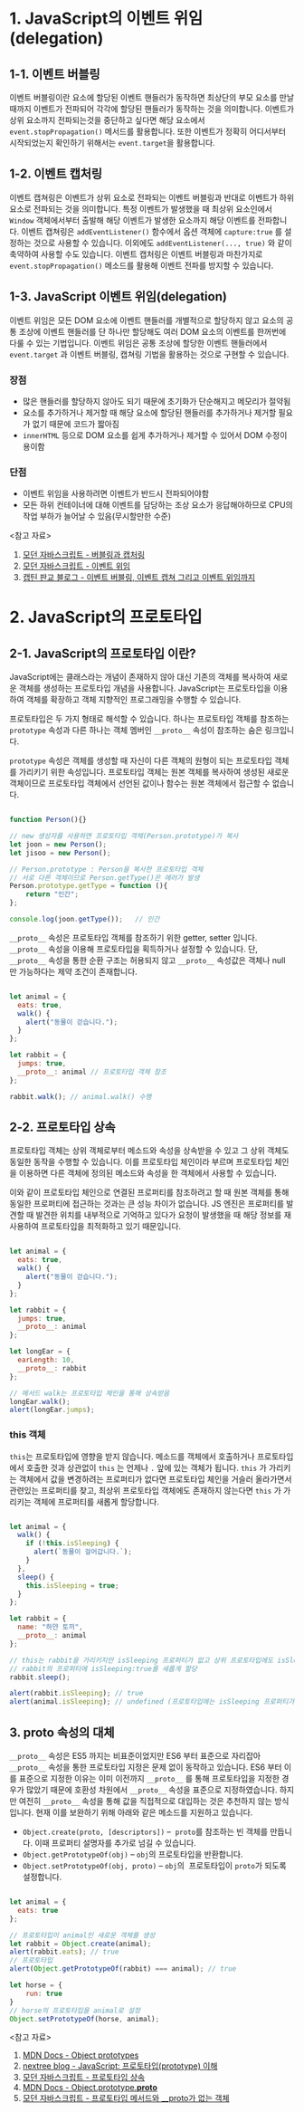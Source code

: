 
# 1. JavaScript의 이벤트 위임(delegation)

## 1-1. 이벤트 버블링

이벤트 버블링이란 요소에 할당된 이벤트 핸들러가 동작하면 최상단의 부모 요소를 만날때까지 이벤트가 전파되어 각각에 할당된 핸들러가
동작하는 것을 의미합니다. 이벤트가 상위 요소까지 전파되는것을 중단하고 싶다면 해당 요소에서 `event.stopPropagation()`
메서드를 활용합니다. 또한 이벤트가 정확히 어디서부터 시작되었는지 확인하기 위해서는 `event.target`을 활용합니다.

## 1-2. 이벤트 캡처링

이벤트 캡쳐링은 이벤트가 상위 요소로 전파되는 이벤트 버블링과 반대로 이벤트가 하위 요소로 전파되는 것을 의미합니다.
특정 이벤트가 발생했을 때 최상위 요소인에서 `Window` 객체에서부터 출발해 해당 이벤트가 발생한 요소까지 해당 이벤트를 전파합니다.
이벤트 캡쳐링은 `addEventListener()` 함수에서 옵션 객체에 `capture:true` 를 설정하는 것으로 사용할 수 있습니다.
이외에도 `addEventListener(..., true)` 와 같이 축약하여 사용할 수도 있습니다.
이벤트 캡처링은 이벤트 버블링과 마찬가지로 `event.stopPropagation()` 메소드를 활용해 이벤트 전파를 방지할 수 있습니다.

## 1-3. JavaScript 이벤트 위임(delegation)

이벤트 위임은 모든 DOM 요소에 이벤트 핸들러를 개별적으로 할당하지 않고 요소의 공통 조상에 이벤트 핸들러를 단 하나만 할당해도
여러 DOM 요소의 이벤트를 한꺼번에 다룰 수 있는 기법입니다. 이벤트 위임은 공통 조상에 할당한 이벤트 핸들러에서 `event.target`
과 이벤트 버블링, 캡쳐링 기법을 활용하는 것으로 구현할 수 있습니다.

### 장점

- 많은 핸들러를 할당하지 않아도 되기 때문에 초기화가 단순해지고 메모리가 절약됨
- 요소를 추가하거나 제거할 때 해당 요소에 할당된 핸들러를 추가하거나 제거할 필요가 없기 때문에 코드가 짧아짐
- `innerHTML` 등으로 DOM 요소를 쉽게 추가하거나 제거할 수 있어서 DOM 수정이 용이함

### 단점

- 이벤트 위임을 사용하려면 이벤트가 반드시 전파되어야함
- 모든 하위 컨테이너에 대해 이벤트를 담당하는 조상 요소가 응답해야하므로 CPU의 작업 부하가 늘어날 수 있음(무시할만한 수준)

<참고 자료>

1. [모던 자바스크립트 - 버블링과 캡처링](https://ko.javascript.info/bubbling-and-capturing)
2. [모던 자바스크립트 - 이벤트 위임](https://ko.javascript.info/event-delegation)
3. [캡틴 판교 블로그 - 이벤트 버블링, 이벤트 캡쳐 그리고 이벤트 위임까지](https://joshua1988.github.io/web-development/javascript/event-propagation-delegation/#%EC%9D%B4%EB%B2%A4%ED%8A%B8-%EC%BA%A1%EC%B3%90---event-capture)

# 2. JavaScript의 프로토타입

## 2-1. JavaScript의 프로토타입 이란?

JavaScript에는 클래스라는 개념이 존재하지 않아 대신 기존의 객체를 복사하여 새로운 객체를 생성하는 프로토타입 개념을 사용합니다.
JavaScript는 프로토타입을 이용하여 객체를 확장하고 객체 지향적인 프로그래밍을 수행할 수 있습니다.

프로토타입은 두 가지 형태로 해석할 수 있습니다. 하나는 프로토타입 객체를 참조하는 `prototype` 속성과
다른 하나는 객체 멤버인 `__proto__`  속성이 참조하는 숨은 링크입니다.

`prototype` 속성은 객체를 생성할 때 자신이 다른 객체의 원형이 되는 프로토타입 객체를 가리키기 위한 속성입니다.
프로토타입 객체는 원본 객체를 복사하여 생성된 새로운 객체이므로 프로토타입 객체에서 선언된 값이나 함수는 원본 객체에서 접근할 수 없습니다.

```JavaScript

function Person(){}

// new 생성자를 사용하면 프로토타입 객체(Person.prototype)가 복사
let joon = new Person();
let jisoo = new Person();

// Person.prototype : Person을 복사한 프로토타입 객체
// 서로 다른 객체이므로 Person.getType()은 에러가 발생
Person.prototype.getType = function (){ 
    return "인간"; 
};

console.log(joon.getType());   // 인간

```

`__proto__` 속성은 프로토타입 객체를 참조하기 위한 getter, setter 입니다. `__proto__` 속성을 이용해
프로토타입을 획득하거나 설정할 수 있습니다. 단, `__proto__` 속성을 통한 순환 구조는 허용되지 않고
`__proto__` 속성값은 객체나 null 만 가능하다는 제약 조건이 존재합니다.

```JavaScript

let animal = {
  eats: true,
  walk() {
    alert("동물이 걷습니다.");
  }
};

let rabbit = {
  jumps: true,
  __proto__: animal // 프로토타입 객체 참조
};

rabbit.walk(); // animal.walk() 수행

```

## 2-2. 프로토타입 상속

프로토타입 객체는 상위 객체로부터 메소드와 속성을 상속받을 수 있고 그 상위 객체도 동일한 동작을 수행할 수 있습니다.
이를 프로토타입 체인이라 부르며 프로토타입 체인을 이용하면 다른 객체에 정의된 메소드와 속성을 한 객체에서 사용할 수 있습니다.

이와 같이 프로토타입 체인으로 연결된 프로퍼티를 참조하려고 할 때 원본 객체를 통해 동일한 프로퍼티에 접근하는 것과는
큰 성능 차이가 없습니다. JS 엔진은 프로퍼티를 발견할 때 발견한 위치를 내부적으로 기억하고 있다가 요청이 발생했을 때
해당 정보를 재사용하여 프로토타입을 최적화하고 있기 때문입니다.

```JavaScript

let animal = {
  eats: true,
  walk() {
    alert("동물이 걷습니다.");
  }
};

let rabbit = {
  jumps: true,
  __proto__: animal
};

let longEar = {
  earLength: 10,
  __proto__: rabbit
};

// 메서드 walk는 프로토타입 체인을 통해 상속받음
longEar.walk();
alert(longEar.jumps);

```

### this 객체

`this`는 프로토타입에 영향을 받지 않습니다. 메소드를 객체에서 호출하거나 프로토타입에서 호출한 것과 상관없이 `this` 는
언제나 `.` 앞에 있는 객체가 됩니다. `this` 가 가리키는 객체에서 값을 변경하려는 프로퍼티가 없다면 프로토타입 체인을 거슬러
올라가면서 관련있는 프로퍼티를 찾고, 최상위 프로토타입 객체에도 존재하지 않는다면 `this` 가 가리키는 객체에 프로퍼티를
새롭게 할당합니다.

```JavaScript

let animal = {
  walk() {
    if (!this.isSleeping) {
      alert(`동물이 걸어갑니다.`);
    }
  },
  sleep() {
    this.isSleeping = true;
  }
};

let rabbit = {
  name: "하얀 토끼",
  __proto__: animal
};

// this는 rabbit을 가리키지만 isSleeping 프로퍼티가 없고 상위 프로토타입에도 isSleeping 프로퍼티가 없음
// rabbit의 프로퍼티에 isSleeping:true를 새롭게 할당
rabbit.sleep();

alert(rabbit.isSleeping); // true
alert(animal.isSleeping); // undefined (프로토타입에는 isSleeping 프로퍼티가 없음)

```

## 3. __proto__ 속성의 대체

`__proto__` 속성은 ES5 까지는 비표준이었지만 ES6 부터 표준으로 자리잡아 `__proto__` 속성을 통한 프로토타입 지정은
문제 없이 동작하고 있습니다. ES6 부터 이를 표준으로 지정한 이유는 이미 이전까지 `__proto__` 를 통해 프로토타입을
지정한 경우가 많았기 때문에 호환성 차원에서  `__proto__` 속성을 표준으로 지정하였습니다. 하지만 여전히 `__proto__` 속성을
통해 값을 직접적으로 대입하는 것은 추천하지 않는 방식입니다. 현재 이를 보완하기 위해 아래와 같은 메소드를 지원하고 있습니다.

- `Object.create(proto, [descriptors])` –  `proto`를 참조하는 빈 객체를 만듭니다.
이때 프로퍼티 설명자를 추가로 넘길 수 있습니다.
- `Object.getPrototypeOf(obj)` – `obj`의 프로토타입을 반환합니다.
- `Object.setPrototypeOf(obj, proto)` – `obj`의  프로토타입이 `proto`가 되도록 설정합니다.

```JavaScript

let animal = {
  eats: true
};

// 프로토타입이 animal인 새로운 객체를 생성
let rabbit = Object.create(animal);
alert(rabbit.eats); // true
// 프로토타입
alert(Object.getPrototypeOf(rabbit) === animal); // true

let horse = {
    run: true
}
// horse의 프로토타입을 animal로 설정
Object.setPrototypeOf(horse, animal); 

```

<참고 자료>

1. [MDN Docs - Object prototypes](https://developer.mozilla.org/ko/docs/Learn/JavaScript/Objects/Object_prototypes)
2. [nextree blog - JavaScript: 프로토타입(prototype) 이해](https://www.nextree.co.kr/p7323/)
3. [모던 자바스크립트 - 프로토타입 상속](https://ko.javascript.info/prototype-inheritance)
4. [MDN Docs - Object.prototype.__proto__](https://developer.mozilla.org/en-US/docs/Web/JavaScript/Reference/Global_Objects/Object/proto)
5. [모던 자바스크립트 - 프로토타입 메서드와 __proto가 없는 객체](https://ko.javascript.info/prototype-methods)
